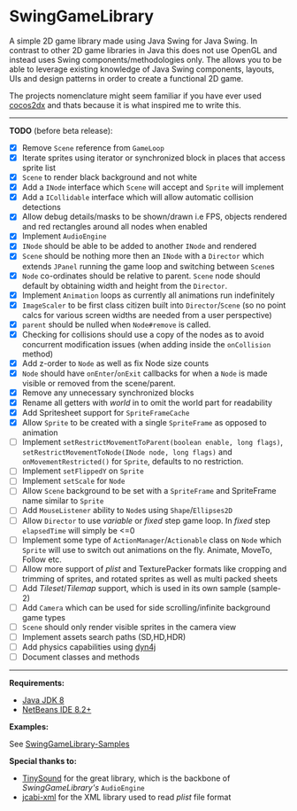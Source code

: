 # SwingGameLibrary
A simple 2D game library made using Java Swing for Java Swing.
In contrast to other 2D game libraries in Java this does not use OpenGL and instead uses Swing components/methodologies only.
The allows you to be able to leverage existing knowledge of Java Swing components, layouts, UIs and design patterns in order to create a functional 2D game.

The projects nomenclature might seem familiar if you have ever used [cocos2dx](https://github.com/cocos2d/cocos2d-x) and thats because it is what inspired me to write this.

***

**TODO** (before beta release):
- [x] Remove `Scene` reference from `GameLoop`
- [x] Iterate sprites using iterator or synchronized block in places that access sprite list
- [x] `Scene` to render black background and not white
- [x] Add a `INode` interface which `Scene` will accept and `Sprite` will implement
- [x] Add a `ICollidable` interface which will allow automatic collision detections
- [x] Allow debug details/masks to be shown/drawn i.e FPS, objects rendered and red rectangles around all nodes when enabled
- [x] Implement `AudioEngine`
- [x] `INode` should be able to be added to another `INode` and rendered
- [x] `Scene` should be nothing more then an `INode` with a `Director` which extends `JPanel` running the game loop and switching between `Scene`s
- [x] `Node` co-ordinates should be relative to parent. `Scene` node should default by obtaining width and height from the `Director`.
- [x] Implement `Animation` loops as currently all animations run indefinitely 
- [x] `ImageScaler` to be first class citizen built into `Director`/`Scene` (so no point calcs for various screen widths are needed from a user perspective)
- [x] `parent` should be nulled when `Node#remove` is called.
- [x] Checking for collisions should use a copy of the nodes as to avoid concurrent modification issues (when adding inside the `onCollision` method)
- [x] Add z-order to `Node` as well as fix Node size counts
- [x] `Node` should have `onEnter`/`onExit` callbacks for when a `Node` is made visible or removed from the scene/parent.
- [x] Remove any unnecessary synchronized blocks 
- [x] Rename all getters with *world* in to omit the world part for readability
- [x] Add Spritesheet support for `SpriteFrameCache`
- [x] Allow `Sprite` to be created with a single `SpriteFrame` as opposed to animation
- [ ] Implement `setRestrictMovementToParent(boolean enable, long flags)`, `setRestrictMovementToNode(INode node, long flags)` and `onMovementRestricted()` for `Sprite`, defaults to no restriction.
- [ ] Implement `setFlippedY` on `Sprite`
- [ ] Implement `setScale` for `Node`
- [ ] Allow `Scene` background to be set with a `SpriteFrame` and SpriteFrame name similar to `Sprite`
- [ ] Add `MouseListener` ability to `Node`s using `Shape`/`Ellipses2D`
- [ ] Allow `Director` to use *variable* or *fixed* step game loop. In *fixed* step `elapsedTime` will simply be <=0
- [ ] Implement some type of `ActionManager`/`Actionable` class on `Node` which `Sprite` will use to switch out animations on the fly. Animate, MoveTo, Follow etc.
- [ ] Allow more support of *plist* and TexturePacker formats like cropping and trimming of sprites, and rotated sprites as well as multi packed sheets
- [ ] Add *Tileset*/*Tilemap* support, which is used in its own sample (sample-2)
- [ ] Add `Camera` which can be used for side scrolling/infinite background game types
- [ ] `Scene` should only render visible sprites in the camera view
- [ ] Implement assets search paths (SD,HD,HDR)
- [ ] Add physics capabilities using [dyn4j](https://github.com/dyn4j/dyn4j)
- [ ] Document classes and methods

***

**Requirements:**

- [Java JDK 8](https://www.oracle.com/za/java/technologies/javase/javase-jdk8-downloads.html)
- [NetBeans IDE 8.2+](https://netbeans.org/downloads/8.2/rc/)

**Examples:**

See [SwingGameLibrary-Samples
](https://github.com/davidkroukamp/swinggamelibrary-samples)


**Special thanks to:**
- [TinySound](https://github.com/finnkuusisto/TinySound) for the great library, which is the backbone of *SwingGameLibrary's* `AudioEngine`
- [jcabi-xml](https://github.com/jcabi/jcabi-xml) for the XML library used to read *plist* file format
